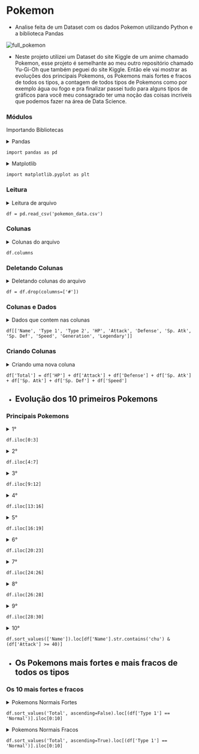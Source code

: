 # Pokemon
- Analise feita de um Dataset com os dados Pokemon utilizando Python e a biblioteca Pandas

![full_pokemon](https://user-images.githubusercontent.com/51414398/76796676-b9f27f80-67aa-11ea-8258-e04c0fd579f3.jpg)

- Neste projeto utilizei um Dataset do site Kiggle de um anime chamado Pokemon, esse projeto é semelhante ao meu outro repositório chamado Yu-Gi-Oh que também peguei do site Kiggle. Então ele vai mostrar as evoluções dos principais Pokemons, os Pokemons mais fortes e fracos de todos os tipos, a contagem de todos tipos de Pokemons como por exemplo água ou fogo e pra finalizar passei tudo para alguns tipos de gráficos para você meu consagrado ter uma noção das coisas incríveis que podemos fazer na área de Data Science.


### Módulos

Importando Bibliotecas

<details><summary>Pandas</summary>
  Importando a biblioteca Pandas para análise de dados
</details>

```
import pandas as pd
```

<details><summary>Matplotlib</summary>
  Importando a biblioteca matplotlib para gráficos
</details>

```
import matplotlib.pyplot as plt
```

### Leitura

<details><summary>Leitura de arquivo</summary>
  Criando uma variavel que vai armazenar um arquivo e fazendo leitura do mesmo
  </details>
  
 ```
 df = pd.read_csv('pokemon_data.csv')
 ```

### Colunas

<details><summary>Colunas do arquivo</summary>
  Todas as colunas do arquivo
</details>

```
df.columns
```

### Deletando Colunas

<details><summary>Deletando colunas do arquivo</summary>
  Deletando a coluna "#" para não ocorrer problemas para o índice
</details>

```
df = df.drop(columns=['#'])
```

### Colunas e Dados

<details><summary>Dados que contem nas colunas</summary>
  Mostrando os dados
</details>

```
df[['Name', 'Type 1', 'Type 2', 'HP', 'Attack', 'Defense', 'Sp. Atk', 'Sp. Def', 'Speed', 'Generation', 'Legendary']]
```

### Criando Colunas

<details><summary>Criando uma nova coluna</summary>
  Criando uma coluna que vai somar os ataques e defesas
</details>

```
df['Total'] = df['HP'] + df['Attack'] + df['Defense'] + df['Sp. Atk'] + df['Sp. Atk'] + df['Sp. Def'] + df['Speed']
```

- ## Evolução dos 10 primeiros Pokemons

### Principais Pokemons

<details><summary>1°</summary>
  Evolução: Bulbasaur > Ivysaur > Venusaur
</details>

```
df.iloc[0:3]
```

<details><summary>2°</summary>
  Evolução: Charmander > Charmeleon > Charizard
</details>

```
df.iloc[4:7]
```

<details><summary>3°</summary>
  Evolução: Squirtle > Wartortle >Blastoise
</details>

```
df.iloc[9:12]
```

<details><summary>4°</summary>
  Evolução: Caterpie > Metapod > Butterfree
</details>

```
df.iloc[13:16]
```

<details><summary>5°</summary>
  Evolução: Weedle > Kakuna > Beedrill
</details>

```
df.iloc[16:19]
```

<details><summary>6°</summary>
  Evolução: Pidgey > Pidgeotto > Pidgeot
</details>

```
df.iloc[20:23]
```

<details><summary>7°</summary>
  Evolução: Rattata > Raticate
</details>

```
df.iloc[24:26]
```

<details><summary>8°</summary>
  Evolução: Speaarow > Fearow
</details>

```
df.iloc[26:28]
```

<details><summary>9°</summary>
  Evolução: Ekans > Arbok
</details>

```
df.iloc[28:30]
```


<details><summary>10°</summary>
  Evolução: Pichu > Pikachu > Raichu
</details>

```
df.sort_values(['Name']).loc[df['Name'].str.contains('chu') & (df['Attack'] >= 40)]
```

- ## Os Pokemons mais fortes e mais fracos de todos os tipos

### Os 10 mais fortes e fracos

<details><summary>Pokemons Normais Fortes</summary>
  Os 10 Pokemons do tipo Normal mais fortes
</details>

```
df.sort_values('Total', ascending=False).loc[(df['Type 1'] == 'Normal')].iloc[0:10]
```

<details><summary>Pokemons Normais Fracos</summary>
  Os 10 Pokemons do tipo Normal mais fracos
</details>

```
df.sort_values('Total', ascending=True).loc[(df['Type 1'] == 'Normal')].iloc[0:10]
```
